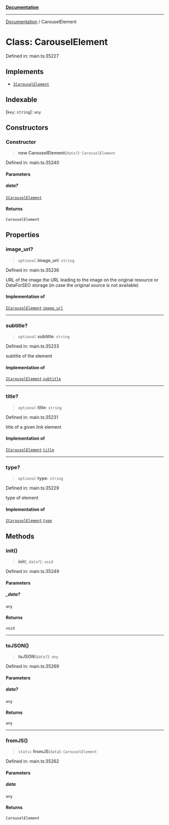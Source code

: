 [**Documentation**](../README.md)

***

[Documentation](../README.md) / CarouselElement

# Class: CarouselElement

Defined in: main.ts:35227

## Implements

- [`ICarouselElement`](../interfaces/ICarouselElement.md)

## Indexable

\[`key`: `string`\]: `any`

## Constructors

### Constructor

> **new CarouselElement**(`data?`): `CarouselElement`

Defined in: main.ts:35240

#### Parameters

##### data?

[`ICarouselElement`](../interfaces/ICarouselElement.md)

#### Returns

`CarouselElement`

## Properties

### image\_url?

> `optional` **image\_url**: `string`

Defined in: main.ts:35236

URL of the image
the URL leading to the image on the original resource or DataForSEO storage (in case the original source is not available)

#### Implementation of

[`ICarouselElement`](../interfaces/ICarouselElement.md).[`image_url`](../interfaces/ICarouselElement.md#image_url)

***

### subtitle?

> `optional` **subtitle**: `string`

Defined in: main.ts:35233

subtitle of the element

#### Implementation of

[`ICarouselElement`](../interfaces/ICarouselElement.md).[`subtitle`](../interfaces/ICarouselElement.md#subtitle)

***

### title?

> `optional` **title**: `string`

Defined in: main.ts:35231

title of a given link element

#### Implementation of

[`ICarouselElement`](../interfaces/ICarouselElement.md).[`title`](../interfaces/ICarouselElement.md#title)

***

### type?

> `optional` **type**: `string`

Defined in: main.ts:35229

type of element

#### Implementation of

[`ICarouselElement`](../interfaces/ICarouselElement.md).[`type`](../interfaces/ICarouselElement.md#type)

## Methods

### init()

> **init**(`_data?`): `void`

Defined in: main.ts:35249

#### Parameters

##### \_data?

`any`

#### Returns

`void`

***

### toJSON()

> **toJSON**(`data?`): `any`

Defined in: main.ts:35269

#### Parameters

##### data?

`any`

#### Returns

`any`

***

### fromJS()

> `static` **fromJS**(`data`): `CarouselElement`

Defined in: main.ts:35262

#### Parameters

##### data

`any`

#### Returns

`CarouselElement`
